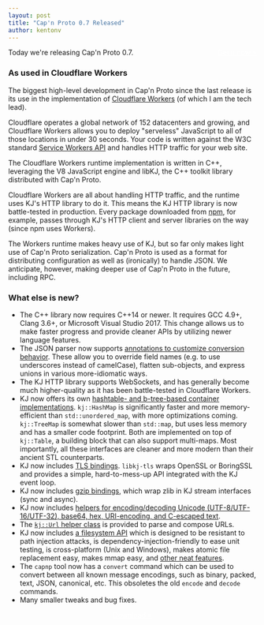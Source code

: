 ```yaml
---
layout: post
title: "Cap'n Proto 0.7 Released"
author: kentonv
---
```


<div style="float: right"><a class="block_link" style="color: #fff"
href="{{site.baseurl}}install.html">Get it now &raquo;</a></div>

Today we're releasing Cap'n Proto 0.7.

### As used in Cloudflare Workers

The biggest high-level development in Cap'n Proto since the last release is its use in the implementation of [Cloudflare Workers](https://blog.cloudflare.com/cloudflare-workers-unleashed/) (of which I am the tech lead).

Cloudflare operates a global network of 152 datacenters and growing, and Cloudflare Workers allows you to deploy "serveless" JavaScript to all of those locations in under 30 seconds. Your code is written against the W3C standard [Service Workers API](https://developer.mozilla.org/en-US/docs/Web/API/Service_Worker_API) and handles HTTP traffic for your web site.

The Cloudflare Workers runtime implementation is written in C++, leveraging the V8 JavaScript engine and libKJ, the C++ toolkit library distributed with Cap'n Proto.

Cloudflare Workers are all about handling HTTP traffic, and the runtime uses KJ's HTTP library to do it. This means the KJ HTTP library is now battle-tested in production. Every package downloaded from [npm](https://npmjs.org), for example, passes through KJ's HTTP client and server libraries on the way (since npm uses Workers).

The Workers runtime makes heavy use of KJ, but so far only makes light use of Cap'n Proto serialization. Cap'n Proto is used as a format for distributing configuration as well as (ironically) to handle JSON. We anticipate, however, making deeper use of Cap'n Proto in the future, including RPC.

### What else is new?

* The C++ library now requires C++14 or newer. It requires GCC 4.9+, Clang 3.6+, or Microsoft Visual Studio 2017. This change allows us to make faster progress and provide cleaner APIs by utilizing newer language features.
* The JSON parser now supports [annotations to customize conversion behavior](https://github.com/capnproto/capnproto/blob/master/c++/src/capnp/compat/json.capnp). These allow you to override field names (e.g. to use underscores instead of camelCase), flatten sub-objects, and express unions in various more-idiomatic ways.
* The KJ HTTP library supports WebSockets, and has generally become much higher-quality as it has been battle-tested in Cloudflare Workers.
* KJ now offers its own [hashtable- and b-tree-based container implementations](https://github.com/capnproto/capnproto/blob/master/c++/src/kj/map.h). `kj::HashMap` is significantly faster and more memory-efficient than `std::unordered_map`, with more optimizations coming. `kj::TreeMap` is somewhat slower than `std::map`, but uses less memory and has a smaller code footprint. Both are implemented on top of `kj::Table`, a building block that can also support multi-maps. Most importantly, all these interfaces are cleaner and more modern than their ancient STL counterparts.
* KJ now includes [TLS bindings](https://github.com/capnproto/capnproto/blob/master/c++/src/kj/compat/tls.h). `libkj-tls` wraps OpenSSL or BoringSSL and provides a simple, hard-to-mess-up API integrated with the KJ event loop.
* KJ now includes [gzip bindings](https://github.com/capnproto/capnproto/blob/master/c++/src/kj/compat/gzip.h), which wrap zlib in KJ stream interfaces (sync and async).
* KJ now includes [helpers for encoding/decoding Unicode (UTF-8/UTF-16/UTF-32), base64, hex, URI-encoding, and C-escaped text](https://github.com/capnproto/capnproto/blob/master/c++/src/kj/encoding.h).
* The [`kj::Url` helper class](https://github.com/capnproto/capnproto/blob/master/c++/src/kj/compat/url.h) is provided to parse and compose URLs.
* KJ now includes [a filesystem API](https://github.com/capnproto/capnproto/blob/master/c++/src/kj/filesystem.h) which is designed to be resistant to path injection attacks, is dependency-injection-friendly to ease unit testing, is cross-platform (Unix and Windows), makes atomic file replacement easy, makes mmap easy, and [other neat features](https://github.com/capnproto/capnproto/pull/384).
* The `capnp` tool now has a `convert` command which can be used to convert between all known message encodings, such as binary, packed, text, JSON, canonical, etc. This obsoletes the old `encode` and `decode` commands.
* Many smaller tweaks and bug fixes.

<div style="text-align: center"><a class="block_link" style="color: #fff; width: 45%"
href="{{site.baseurl}}install.html">Download &raquo;</a></div>
